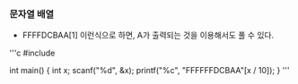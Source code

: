 ### 문자열 배열
- FFFFDCBAA[1] 이런식으로 하면, A가 출력되는 것을 이용해서도 풀 수 있다.

'''c
#include <cstdio>

int main() {
  int x;
  scanf("%d", &x);
  printf("%c", "FFFFFFDCBAA"[x / 10]);
}
'''
